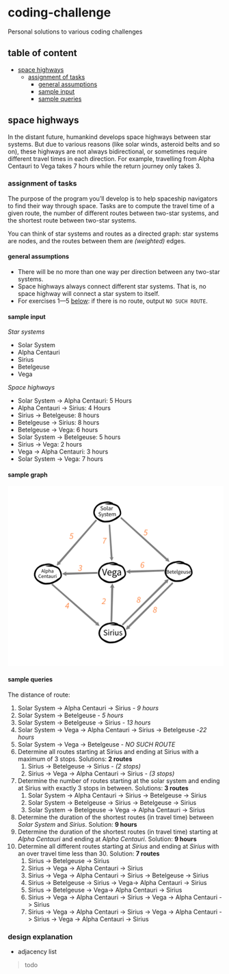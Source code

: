 # coding-challenge

Personal solutions to various coding challenges

## table of content

- [space highways](#space-highways)
  - [assignment of tasks](#assignment-of-tasks)
    - [general assumptions](#general-assumptions)
    - [sample input](#sample-input)
    - [sample queries](#sample-queries)

## space highways

In the distant future, humankind develops space highways between star systems.
But due to various reasons (like solar winds, asteroid belts and so on), these highways are not always bidirectional,
or sometimes require different travel times in each direction.
For example, travelling from Alpha Centauri to Vega takes 7 hours while the return journey only takes 3.

### assignment of tasks

The purpose of the program you’ll develop is to help spaceship navigators to find their way through space.
Tasks are to compute the travel time of a given route, the number of different routes between two-star systems,
and the shortest route between two-star systems.

You can think of star systems and routes as a directed graph:
star systems are nodes, and the routes between them are _(weighted)_ edges.

#### general assumptions

- There will be no more than one way per direction between any two-star systems.
- Space highways always connect different star systems. That is, no space highway will connect a star system to itself.
- For exercises 1—5 [below](#sample-queries): if there is no route, output `NO SUCH ROUTE`.

#### sample input

_Star systems_

- Solar System
- Alpha Centauri
- Sirius
- Betelgeuse
- Vega

_Space highways_

- Solar System -> Alpha Centauri: 5 Hours
- Alpha Centauri -> Sirius: 4 Hours
- Sirius -> Betelgeuse: 8 hours
- Betelgeuse -> Sirius: 8 hours
- Betelgeuse -> Vega: 6 hours
- Solar System -> Betelgeuse: 5 hours
- Sirius -> Vega: 2 hours
- Vega -> Alpha Centauri: 3 hours
- Solar System -> Vega: 7 hours

#### sample graph

![sample graph](travel-distance/docs/sample-graph.png)

#### sample queries

The distance of route:

1. Solar System -> Alpha Centauri -> Sirius - _9 hours_
1. Solar System -> Betelgeuse - _5 hours_
1. Solar System -> Betelgeuse -> Sirius - _13 hours_
1. Solar System -> Vega -> Alpha Centauri -> Sirius -> Betelgeuse -_22 hours_
1. Solar System -> Vega -> Betelgeuse - _NO SUCH ROUTE_
1. Determine all routes starting at Sirius and ending at Sirius with a maximum of 3 stops. Solutions: **2 routes**
   1. Sirius -> Betelgeuse -> Sirius - _(2 stops)_
   1. Sirius -> Vega -> Alpha Centauri -> Sirius - _(3 stops)_
1. Determine the number of routes starting at the solar system and ending at Sirius with exactly 3 stops in between. Solutions: **3 routes**
   1. Solar System -> Alpha Centauri -> Sirius -> Betelgeuse -> Sirius
   1. Solar System -> Betelgeuse -> Sirius -> Betelgeuse -> Sirius
   1. Solar System -> Betelgeuse -> Vega -> Alpha Centauri -> Sirius
1. Determine the duration of the shortest routes (in travel time) between _Solar System_ and _Sirius_. Solution: **9 hours**
1. Determine the duration of the shortest routes (in travel time) starting at _Alpha Centauri_ and ending at A*lpha Centauri*. Solution: **9 hours**
1. Determine all different routes starting at _Sirius_ and ending at _Sirius_ with an over travel time less than 30. Solution: **7 routes**
   1. Sirius -> Betelgeuse -> Sirius
   1. Sirius -> Vega -> Alpha Centauri -> Sirius
   1. Sirius -> Vega -> Alpha Centauri -> Sirius -> Betelgeuse -> Sirius
   1. Sirius -> Betelgeuse -> Sirius -> Vega-> Alpha Centauri -> Sirius
   1. Sirius -> Betelgeuse -> Vega-> Alpha Centauri -> Sirius
   1. Sirius -> Vega -> Alpha Centauri -> Sirius -> Vega -> Alpha Centauri -> Sirius
   1. Sirius -> Vega -> Alpha Centauri -> Sirius -> Vega -> Alpha Centauri -> Sirius -> Vega -> Alpha Centauri -> Sirius

### design explanation

- adjacency list

> todo
